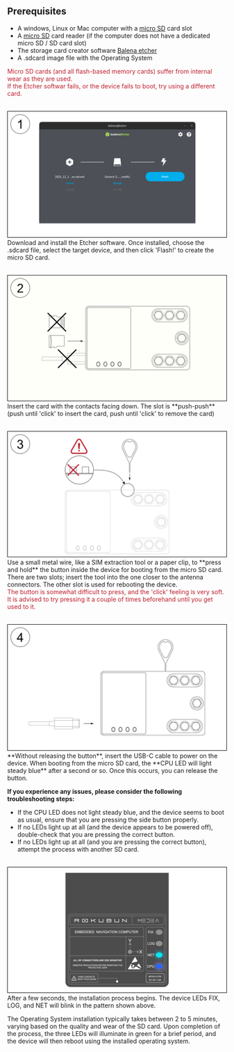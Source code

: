 ## Prerequisites

- A windows, Linux or Mac computer with a [micro SD](https://simple.wikipedia.org/wiki/MicroSD) card slot
- A [micro SD](https://simple.wikipedia.org/wiki/MicroSD) card reader (if the computer does not have a dedicated micro SD / SD card slot)
- The storage card creator software [Balena etcher](https://etcher.balena.io/)
- A .sdcard image file with the Operating System

<span style="color: #be1e2d;">
Micro SD cards (and all  flash-based memory cards) suffer from internal wear as they are used.<br> 
If the Etcher softwar fails, or the device fails to boot, try using a different card.
</span>
<div style="margin: 2rem"></div>

<img src="/images/flashing_procedure-01.png" style="width: auto; border: 1px solid black;" />
Download and install the Etcher software. Once installed, choose the .sdcard file, select the target device, and then click 'Flash!' to create the micro SD card.<div style="margin: 2rem"></div>

<img src="/images/flashing_procedure-02.png" style="width: auto; border: 1px solid black;" />
Insert the card with the contacts facing down. The slot is **push-push** (push until 'click' to insert the card, push until 'click' to remove the card)
<div style="margin: 2rem"></div>

<img src="/images/flashing_procedure-03.png" style="width: auto; border: 1px solid black;" />
Use a small metal wire, like a SIM extraction tool or a paper clip, to **press and hold** the button inside the device for booting from the micro SD card. There are two slots; insert the tool into the one closer to the antenna connectors. The other slot is used for rebooting the device.<br>
<span style="color: #be1e2d;">
The button is somewhat difficult to press, and the 'click' feeling is very soft. It is advised to try pressing it a couple of times beforehand until you get used to it.</span>
<div style="margin: 2rem"></div>

<img src="/images/flashing_procedure-04.png" style="width: auto; border: 1px solid black;" />
**Without releasing the button**, insert the USB-C cable to power on the device. When booting from the micro SD card, the **CPU LED will light steady blue** after a second or so. Once this occurs, you can release the button.<br>

**If you experience any issues, please consider the following troubleshooting steps:**

- If the CPU LED does not light steady blue, and the device seems to boot as usual, ensure that you are pressing the side button properly.
- If no LEDs light up at all (and the device appears to be powered off), double-check that you are pressing the correct button.
- If no LEDs light up at all (and you are pressing the correct button), attempt the process with another SD card.
<div style="margin: 2rem"></div>

<img src="/images/flash_cpu.gif" style="width: auto; border: 1px solid black;" />
After a few seconds, the installation process begins. The device LEDs FIX, LOG, and NET will blink in the pattern shown above.

The Operating System installation typically takes between 2 to 5 minutes, varying based on the quality and wear of the SD card. Upon completion of the process, the three LEDs will illuminate in green for a brief period, and the device will then reboot using the installed operating system.
